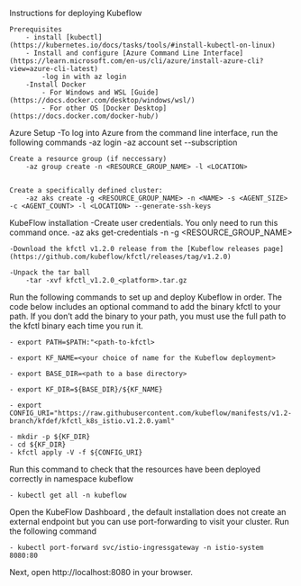 Instructions for deploying Kubeflow
    
    Prerequisites
        - install [kubectl](https://kubernetes.io/docs/tasks/tools/#install-kubectl-on-linux)
        - Install and configure [Azure Command Line Interface](https://learn.microsoft.com/en-us/cli/azure/install-azure-cli?view=azure-cli-latest)
            -log in with az login
        -Install Docker
            - For Windows and WSL [Guide](https://docs.docker.com/desktop/windows/wsl/)
            - For other OS [Docker Desktop](https://docs.docker.com/docker-hub/)

    

Azure Setup 
    -To log into Azure from the command line interface, run the following commands
        -az login
        -az account set --subscription <NAME OR ID OF SUBSCRIPTION>

    Create a resource group (if neccessary)
        -az group create -n <RESOURCE_GROUP_NAME> -l <LOCATION>


    Create a specifically defined cluster:
        -az aks create -g <RESOURCE_GROUP_NAME> -n <NAME> -s <AGENT_SIZE> -c <AGENT_COUNT> -l <LOCATION> --generate-ssh-keys



KubeFlow installation
    -Create user credentials. You only need to run this command once.
        -az aks get-credentials -n <NAME> -g <RESOURCE_GROUP_NAME>

    -Download the kfctl v1.2.0 release from the [Kubeflow releases page](https://github.com/kubeflow/kfctl/releases/tag/v1.2.0)

    -Unpack the tar ball
        -tar -xvf kfctl_v1.2.0_<platform>.tar.gz

Run the following commands to set up and deploy Kubeflow in order. The code below includes an optional command to add the binary  kfctl to your path. If you don’t add the binary to your path, you must use the full path to the kfctl binary each time you run it.


    - export PATH=$PATH:"<path-to-kfctl>

    - export KF_NAME=<your choice of name for the Kubeflow deployment>

    - export BASE_DIR=<path to a base directory>
        
    - export KF_DIR=${BASE_DIR}/${KF_NAME}

    - export CONFIG_URI="https://raw.githubusercontent.com/kubeflow/manifests/v1.2-branch/kfdef/kfctl_k8s_istio.v1.2.0.yaml"

    - mkdir -p ${KF_DIR}
    - cd ${KF_DIR}
    - kfctl apply -V -f ${CONFIG_URI}


Run this command to check that the resources have been deployed correctly in namespace kubeflow

    - kubectl get all -n kubeflow

Open the KubeFlow Dashboard , the default installation does not create an external endpoint but you can use port-forwarding to visit your cluster. Run the following command

    - kubectl port-forward svc/istio-ingressgateway -n istio-system 8080:80

Next, open http://localhost:8080 in your browser.
